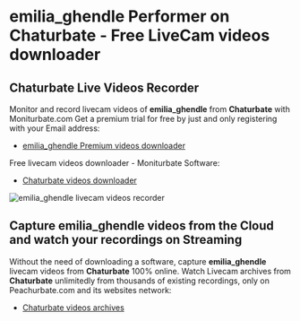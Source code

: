 # emilia_ghendle Performer on Chaturbate - Free LiveCam videos downloader

## Chaturbate Live Videos Recorder

Monitor and record livecam videos of **emilia_ghendle** from **Chaturbate** with Moniturbate.com
Get a premium trial for free by just and only registering with your Email address:
* [emilia_ghendle Premium videos downloader](https://moniturbate.com/request-demo-licence-key.html)

Free livecam videos downloader - Moniturbate Software:
* [Chaturbate videos downloader](https://moniturbate.com/moniturbate-download-software.html)

![emilia_ghendle livecam videos recorder](https://peachurnet.com/templates/moniturbate-software.png)


## Capture emilia_ghendle videos from the Cloud and watch your recordings on Streaming

Without the need of downloading a software, capture **emilia_ghendle** livecam videos from **Chaturbate** 100% online.
Watch Livecam archives from **Chaturbate** unlimitedly from thousands of existing recordings, only on Peachurbate.com and its websites network:
* [Chaturbate videos archives](https://peachurnet.com/)